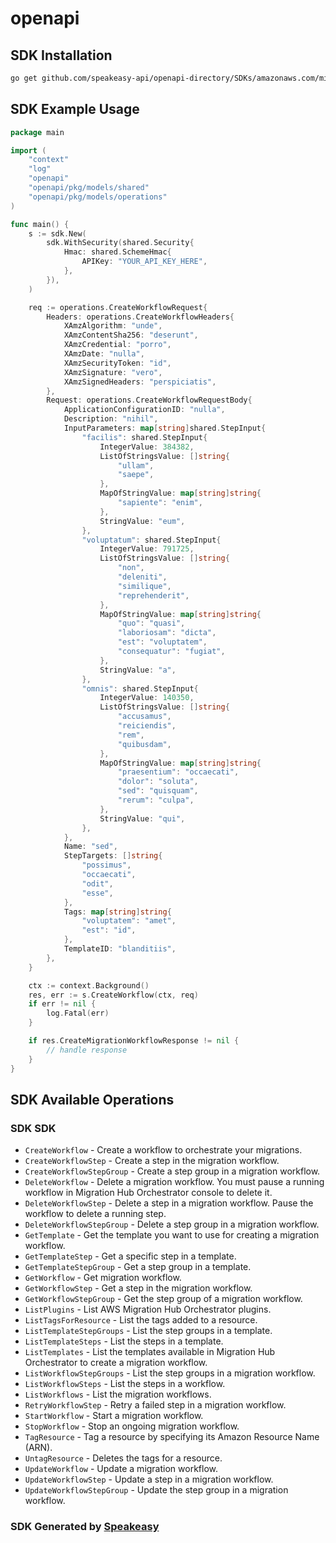 # openapi

<!-- Start SDK Installation -->
## SDK Installation

```bash
go get github.com/speakeasy-api/openapi-directory/SDKs/amazonaws.com/migrationhuborchestrator/2021-08-28/go
```
<!-- End SDK Installation -->

## SDK Example Usage
<!-- Start SDK Example Usage -->
```go
package main

import (
    "context"
    "log"
    "openapi"
    "openapi/pkg/models/shared"
    "openapi/pkg/models/operations"
)

func main() {
    s := sdk.New(
        sdk.WithSecurity(shared.Security{
            Hmac: shared.SchemeHmac{
                APIKey: "YOUR_API_KEY_HERE",
            },
        }),
    )

    req := operations.CreateWorkflowRequest{
        Headers: operations.CreateWorkflowHeaders{
            XAmzAlgorithm: "unde",
            XAmzContentSha256: "deserunt",
            XAmzCredential: "porro",
            XAmzDate: "nulla",
            XAmzSecurityToken: "id",
            XAmzSignature: "vero",
            XAmzSignedHeaders: "perspiciatis",
        },
        Request: operations.CreateWorkflowRequestBody{
            ApplicationConfigurationID: "nulla",
            Description: "nihil",
            InputParameters: map[string]shared.StepInput{
                "facilis": shared.StepInput{
                    IntegerValue: 384382,
                    ListOfStringsValue: []string{
                        "ullam",
                        "saepe",
                    },
                    MapOfStringValue: map[string]string{
                        "sapiente": "enim",
                    },
                    StringValue: "eum",
                },
                "voluptatum": shared.StepInput{
                    IntegerValue: 791725,
                    ListOfStringsValue: []string{
                        "non",
                        "deleniti",
                        "similique",
                        "reprehenderit",
                    },
                    MapOfStringValue: map[string]string{
                        "quo": "quasi",
                        "laboriosam": "dicta",
                        "est": "voluptatem",
                        "consequatur": "fugiat",
                    },
                    StringValue: "a",
                },
                "omnis": shared.StepInput{
                    IntegerValue: 140350,
                    ListOfStringsValue: []string{
                        "accusamus",
                        "reiciendis",
                        "rem",
                        "quibusdam",
                    },
                    MapOfStringValue: map[string]string{
                        "praesentium": "occaecati",
                        "dolor": "soluta",
                        "sed": "quisquam",
                        "rerum": "culpa",
                    },
                    StringValue: "qui",
                },
            },
            Name: "sed",
            StepTargets: []string{
                "possimus",
                "occaecati",
                "odit",
                "esse",
            },
            Tags: map[string]string{
                "voluptatem": "amet",
                "est": "id",
            },
            TemplateID: "blanditiis",
        },
    }

    ctx := context.Background()
    res, err := s.CreateWorkflow(ctx, req)
    if err != nil {
        log.Fatal(err)
    }

    if res.CreateMigrationWorkflowResponse != nil {
        // handle response
    }
}
```
<!-- End SDK Example Usage -->

<!-- Start SDK Available Operations -->
## SDK Available Operations

### SDK SDK

* `CreateWorkflow` - Create a workflow to orchestrate your migrations.
* `CreateWorkflowStep` - Create a step in the migration workflow.
* `CreateWorkflowStepGroup` - Create a step group in a migration workflow.
* `DeleteWorkflow` - Delete a migration workflow. You must pause a running workflow in Migration Hub Orchestrator console to delete it.
* `DeleteWorkflowStep` - Delete a step in a migration workflow. Pause the workflow to delete a running step.
* `DeleteWorkflowStepGroup` - Delete a step group in a migration workflow.
* `GetTemplate` - Get the template you want to use for creating a migration workflow.
* `GetTemplateStep` - Get a specific step in a template.
* `GetTemplateStepGroup` - Get a step group in a template.
* `GetWorkflow` - Get migration workflow.
* `GetWorkflowStep` - Get a step in the migration workflow.
* `GetWorkflowStepGroup` - Get the step group of a migration workflow.
* `ListPlugins` - List AWS Migration Hub Orchestrator plugins.
* `ListTagsForResource` - List the tags added to a resource.
* `ListTemplateStepGroups` - List the step groups in a template.
* `ListTemplateSteps` - List the steps in a template.
* `ListTemplates` - List the templates available in Migration Hub Orchestrator to create a migration workflow.
* `ListWorkflowStepGroups` - List the step groups in a migration workflow.
* `ListWorkflowSteps` - List the steps in a workflow.
* `ListWorkflows` - List the migration workflows.
* `RetryWorkflowStep` - Retry a failed step in a migration workflow.
* `StartWorkflow` - Start a migration workflow.
* `StopWorkflow` - Stop an ongoing migration workflow.
* `TagResource` - Tag a resource by specifying its Amazon Resource Name (ARN).
* `UntagResource` - Deletes the tags for a resource.
* `UpdateWorkflow` - Update a migration workflow.
* `UpdateWorkflowStep` - Update a step in a migration workflow.
* `UpdateWorkflowStepGroup` - Update the step group in a migration workflow.
<!-- End SDK Available Operations -->

### SDK Generated by [Speakeasy](https://docs.speakeasyapi.dev/docs/using-speakeasy/client-sdks)
